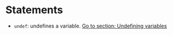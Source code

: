 # Statements
- `undef`: undefines a variable. [Go to section: Undefining variables](basics/handling_simple_data.md)
